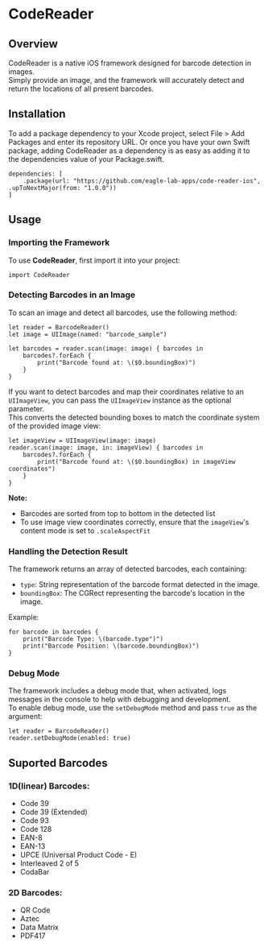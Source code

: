 # CodeReader

## Overview

CodeReader is a native iOS framework designed for barcode detection in images.  
Simply provide an image, and the framework will accurately detect and return the locations of all present barcodes.

## Installation

To add a package dependency to your Xcode project, select File > Add Packages and enter its repository URL. Or once you have your own Swift package, adding CodeReader as a dependency is as easy as adding it to the dependencies value of your Package.swift.

```
dependencies: [
    .package(url: "https://github.com/eagle-lab-apps/code-reader-ios", .upToNextMajor(from: "1.0.0"))
]
```

## Usage

### Importing the Framework
To use **CodeReader**, first import it into your project:
```
import CodeReader
```

### Detecting Barcodes in an Image
To scan an image and detect all barcodes, use the following method:

```
let reader = BarcodeReader()
let image = UIImage(named: "barcode_sample")

let barcodes = reader.scan(image: image) { barcodes in
    barcodes?.forEach {
        print("Barcode found at: \($0.boundingBox)")
    }
}
```
If you want to detect barcodes and map their coordinates relative to an `UIImageView`, you can pass the `UIImageView` instance as the optional parameter.  
This converts the detected bounding boxes to match the coordinate system of the provided image view:

```
let imageView = UIImageView(image: image)
reader.scan(image: image, in: imageView) { barcodes in
    barcodes?.forEach {
        print("Barcode found at: \($0.boundingBox) in imageView coordinates")
    }
}
```
**Note:** 
- Barcodes are sorted from top to bottom in the detected list
- To use image view coordinates correctly, ensure that the `imageView`'s content mode is set to `.scaleAspectFit`

### Handling the Detection Result
The framework returns an array of detected barcodes, each containing:
- `type`: String representation of the barcode format detected in the image.
- `boundingBox`: The CGRect representing the barcode's location in the image.

Example:
```
for barcode in barcodes {
    print("Barcode Type: \(barcode.type")")
    print("Barcode Position: \(barcode.boundingBox)")
}
```

### Debug Mode

The framework includes a debug mode that, when activated, logs messages in the console to help with debugging and development.  
To enable debug mode, use the `setDebugMode` method and pass `true` as the argument:

```
let reader = BarcodeReader()
reader.setDebugMode(enabled: true)
```

## Suported Barcodes

### 1D(linear) Barcodes:
- Code 39
- Code 39 (Extended)
- Code 93
- Code 128
- EAN-8
- EAN-13
- UPCE (Universal Product Code - E)
- Interleaved 2 of 5
- CodaBar

### 2D Barcodes:
- QR Code
- Aztec
- Data Matrix
- PDF417


